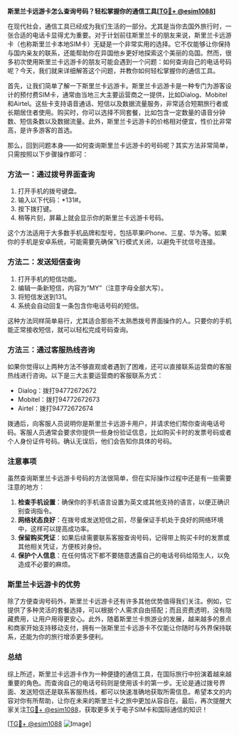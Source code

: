 **斯里兰卡远游卡怎么查询号码？轻松掌握你的通信工具[[TG💪+ @esim1088](https://t.me/s/esim1088)]**

在现代社会，通信工具已经成为我们生活的一部分。尤其是当你去国外旅行时，一张合适的电话卡显得尤为重要。对于计划前往斯里兰卡的朋友来说，斯里兰卡远游卡（也称斯里兰卡本地SIM卡）无疑是一个非常实用的选择。它不仅能够让你保持与国内亲友的联系，还能帮助你在异国他乡更好地探索这个美丽的岛国。然而，很多初次使用斯里兰卡远游卡的朋友可能会遇到一个问题：如何查询自己的电话号码呢？今天，我们就来详细解答这个问题，并教你如何轻松掌握你的通信工具。

首先，让我们简单了解一下斯里兰卡远游卡。斯里兰卡远游卡是一种专门为游客设计的预付费SIM卡，通常由当地三大主要运营商之一提供，比如Dialog、Mobitel和Airtel。这些卡支持语音通话、短信以及数据流量服务，非常适合短期旅行者或长期居住者使用。购买时，你可以选择不同套餐，比如包含一定数量的语音分钟数、短信条数以及数据流量。此外，斯里兰卡远游卡的价格相对便宜，性价比非常高，是许多游客的首选。

那么，回到问题本身——如何查询斯里兰卡远游卡的号码呢？其实方法非常简单，只需按照以下步骤操作即可：

### 方法一：通过拨号界面查询

1. 打开手机的拨号键盘。
2. 输入以下代码：*131#。
3. 按下拨打键。
4. 稍等片刻，屏幕上就会显示你的斯里兰卡远游卡号码。

这个方法适用于大多数手机品牌和型号，包括苹果iPhone、三星、华为等。如果你的手机是安卓系统，可能需要先确保飞行模式关闭，以避免干扰信号连接。

### 方法二：发送短信查询

1. 打开手机的短信功能。
2. 编辑一条新短信，内容为“MY”（注意字母全部大写）。
3. 将短信发送到131。
4. 系统会自动回复一条包含你电话号码的短信。

这种方法同样简单易行，尤其适合那些不太熟悉拨号界面操作的人。只要你的手机能正常接收短信，就可以轻松完成号码查询。

### 方法三：通过客服热线咨询

如果你觉得以上两种方法不够直观或者遇到了困难，还可以直接联系运营商的客服热线进行咨询。以下是三大主要运营商的客服联系方式：

- Dialog：拨打94772672672
- Mobitel：拨打94772672673
- Airtel：拨打94772672674

拨通后，向客服人员说明你是斯里兰卡远游卡用户，并请求他们帮你查询电话号码。客服人员通常会要求你提供一些身份验证信息，比如购买卡时的发票号码或者个人身份证件号码。确认无误后，他们会告知你具体的号码。

### 注意事项

虽然查询斯里兰卡远游卡号码的方法很简单，但在实际操作过程中还是有一些需要注意的地方：

1. **检查手机设置**：确保你的手机语言设置为英文或其他支持的语言，以便正确识别查询指令。
2. **网络状态良好**：在拨号或发送短信之前，尽量保证手机处于良好的网络环境中，这样可以提高成功率。
3. **保留购买凭证**：如果后续需要联系客服查询号码，记得带上购买卡时的发票或其他相关凭证，方便核对身份。
4. **保护个人信息**：在任何情况下都不要随意透露自己的电话号码给陌生人，以免造成不必要的麻烦。

### 斯里兰卡远游卡的优势

除了方便查询号码外，斯里兰卡远游卡还有许多其他优势值得我们关注。例如，它提供了多种灵活的套餐选择，可以根据个人需求自由搭配；而且资费透明，没有隐藏费用，让用户用得更安心。此外，随着斯里兰卡旅游业的发展，越来越多的景点和商家开始支持移动支付，拥有一张斯里兰卡远游卡不仅能让你随时与外界保持联系，还能为你的旅行增添更多便利。

### 总结

综上所述，斯里兰卡远游卡作为一种便捷的通信工具，在国际旅行中扮演着越来越重要的角色。而查询自己的电话号码则是使用该卡的第一步。无论是通过拨号界面、发送短信还是联系客服热线，都可以快速准确地获取所需信息。希望本文的内容对你有所帮助，让你在未来的斯里兰卡之旅中更加从容自在。最后，再次提醒大家关注[TG💪+ @esim1088](https://t.me/s/esim1088)，获取更多关于电子SIM卡和国际通信的知识！

[[TG💪+ @esim1088](https://t.me/s/esim1088) ![Image](https://i.postimg.cc/4NQfJmqS/Snipaste-2025-05-13-00-14-12.png)]